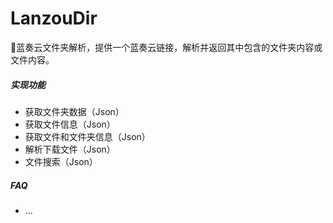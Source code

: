 # LanzouDir

🥳蓝奏云文件夹解析，提供一个蓝奏云链接，解析并返回其中包含的文件夹内容或文件内容。

##### 实现功能

- 获取文件夹数据（Json）
- 获取文件信息（Json）
- 获取文件和文件夹信息（Json）
- 解析下载文件（Json）
- 文件搜索（Json）

##### FAQ

- ...